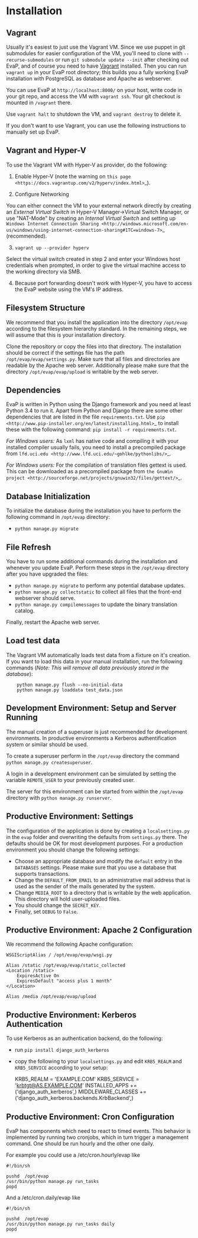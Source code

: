 Installation
============

Vagrant
------------

Usually it's easiest to just use the Vagrant VM. Since we use puppet in git submodules for easier configuration of the VM, you'll need to clone with ``--recurse-submodules`` or run ``git submodule update --init`` after checking out EvaP, and of course you need to have [Vagrant](http://www.vagrantup.com) installed. Then you can run ``vagrant up`` in your EvaP root directory; this builds you a fully working EvaP installation with PostgreSQL as database and Apache as webserver.

You can use EvaP at ``http://localhost:8000/`` on your host, write code in your git repo, and access the VM with ``vagrant ssh``. Your git checkout is mounted in ``/vagrant`` there.

Use ``vagrant halt`` to shutdown the VM, and ``vagrant destroy`` to delete it.

If you don't want to use Vagrant, you can use the following instructions to manually set up EvaP.


Vagrant and Hyper-V
-------------------

To use the Vagrant VM with Hyper-V as provider, do the following:

1. Enable Hyper-V (note the warning on `this page <https://docs.vagrantup.com/v2/hyperv/index.html>`_).

2. Configure Networking

  You can either connect the VM to your external network directly by creating an *External Virtual Switch* in Hyper-V Manager->Virtual Switch Manager, or use "NAT-Mode" by creating an *Internal Virtual Switch* and setting up `Windows Internet Connection Sharing <http://windows.microsoft.com/en-us/windows/using-internet-connection-sharing#1TC=windows-7>`_ (recommended).

3. ``vagrant up --provider hyperv``

  Select the virtual switch created in step 2 and enter your Windows host credentials when prompted, in order to give the virtual machine access to the working directory via SMB.

4.  Because port forwarding doesn't work with Hyper-V, you have to access the EvaP website using the VM's IP address.


Filesystem Structure
--------------------

We recommend that you install the application into the directory ``/opt/evap`` according to the filesystem hierarchy standard. In the remaining steps, we will assume that this is your installation directory.

Clone the repository or copy the files into that directory. The installation should be correct if the settings file has the path ``/opt/evap/evap/settings.py``. Make sure that all files and directories are readable by the Apache web server. Additionally please make sure that the directory ``/opt/evap/evap/upload`` is writable by the web server.


Dependencies
------------

EvaP is written in Python using the Django framework and you need at least Python 3.4 to run it. Apart from Python and Django there are some other dependencies that are listed in the file ``requirements.txt``. Use `pip <http://www.pip-installer.org/en/latest/installing.html>`_ to install these with the following command: ``pip install -r requirements.txt``.

*For Windows users:* As ``lxml`` has native code and compiling it with your installed compiler usually fails, you need to install a precompiled package from `lfd.uci.edu <http://www.lfd.uci.edu/~gohlke/pythonlibs/>`_.

*For Windows users:* For the compilation of translation files gettext is used. This can be downloaded as a precompiled package from `the GnuWin project <http://sourceforge.net/projects/gnuwin32/files/gettext/>`_.


Database Initialization
-----------------------

To initialize the database during the installation you have to perform the following command in ``/opt/evap`` directory:

- ``python manage.py migrate``


File Refresh
------------

You have to run some additional commands during the installation and whenever you update EvaP. Perform these steps in the ``/opt/evap`` directory after you have upgraded the files:

- ``python manage.py migrate`` to perform any potential database updates.
- ``python manage.py collectstatic`` to collect all files that the front-end webserver should serve.
- ``python manage.py compilemessages`` to update the binary translation catalog.

Finally, restart the Apache web server.


Load test data
--------------
 
The Vagrant VM automatically loads test data from a fixture on it's creation. If you want to load this data in your manual installation, run the following commands (*Note: This will remove all data previously stored in the database*):

        python manage.py flush --no-initial-data
        python manage.py loaddata test_data.json


Development Environment: Setup and Server Running
-------------------------------------------------

The manual creation of a superuser is just recommended for development environments. In productive environments a Kerberos authentification system or similar should be used.

To create a superuser perform in the ``/opt/evap`` directory the command ``python manage.py createsuperuser``.

A login in a development environment can be simulated by setting the variable ``REMOTE_USER`` to your previously created user.

The server for this environment can be started from within the ``/opt/evap`` directory with ``python manage.py runserver``.


Productive Environment: Settings
--------

The configuration of the application is done by creating a ``localsettings.py`` in the ``evap`` folder and overwriting the defaults from ``settings.py`` there. The defaults should be OK for most development purposes. For a production environment you should change the following settings:

- Choose an appropriate database and modify the ``default`` entry in the ``DATABASES`` settings. Please make sure that you use a database that supports transactions.
- Change the ``DEFAULT_FROM_EMAIL`` to an administrative mail address that is used as the sender of the mails generated by the system.
- Change ``MEDIA_ROOT`` to a directory that is writable by the web application. This directory will hold user-uploaded files.
- You should change the ``SECRET_KEY``.
- Finally, set ``DEBUG`` to ``False``.


Productive Environment: Apache 2 Configuration
----------------------------------------------

We recommend the following Apache configuration:

    WSGIScriptAlias / /opt/evap/evap/wsgi.py

    Alias /static /opt/evap/evap/static_collected
    <Location /static>
        ExpiresActive On
        ExpiresDefault "access plus 1 month"
    </Location>

    Alias /media /opt/evap/evap/upload


Productive Environment: Kerberos Authentication
-----------------------------------------------

To use Kerberos as an authentication backend, do the following:

- run ``pip install django_auth_kerberos``

- copy the following to your ``localsettings.py`` and edit ``KRB5_REALM`` and ``KRB5_SERVICE`` according to your setup:

    KRB5_REALM = 'EXAMPLE.COM'
    KRB5_SERVICE = 'krbtgt@AS.EXAMPLE.COM'
    INSTALLED_APPS += ('django_auth_kerberos',)
    MIDDLEWARE_CLASSES += ('django_auth_kerberos.backends.KrbBackend',)


Productive Environment: Cron Configuration
------------------------------------------

EvaP has components which need to react to timed events. This behavior is implemented by running two cronjobs, which in turn trigger a management command. One should be run hourly and the other one daily.

For example you could use a /etc/cron.hourly/evap like

    #!/bin/sh

    pushd  /opt/evap
    /usr/bin/python manage.py run_tasks
    popd

And a /etc/cron.daily/evap like

    #!/bin/sh

    pushd  /opt/evap
    /usr/bin/python manage.py run_tasks daily
    popd
